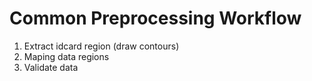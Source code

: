 # Common Preprocessing Workflow
1. Extract idcard region (draw contours)
2. Maping data regions
3. Validate data
